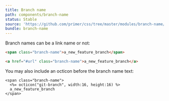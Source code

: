 ```yaml
---
title: Branch name
path: components/branch-name
status: Stable
source: 'https://github.com/primer/css/tree/master/modules/branch-name/README.md'
bundle: branch-name
---
```



Branch names can be a link name or not:

```html title="Branch name"
<span class="branch-name">a_new_feature_branch</span>
```

```html title="Branch name with link"
<a href="#url" class="branch-name">a_new_feature_branch</a>
```

You may also include an octicon before the branch name text:

```erb title="Branch name with icon"
<span class="branch-name">
  <%= octicon("git-branch", width:16, height:16) %>
  a_new_feature_branch
</span>
```

